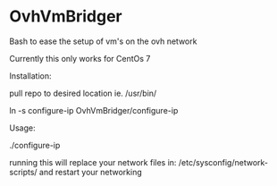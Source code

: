 # OvhVmBridger
Bash to ease the setup of vm's on the ovh network 

Currently this only works for CentOs 7

Installation:

pull repo to desired location ie. /usr/bin/

ln -s configure-ip OvhVmBridger/configure-ip

Usage:

./configure-ip <FAILOVER IP> <HOST SERVER IP> <IP VIRTUAL MAC>

running this will replace your network files in: /etc/sysconfig/network-scripts/ and restart your networking
